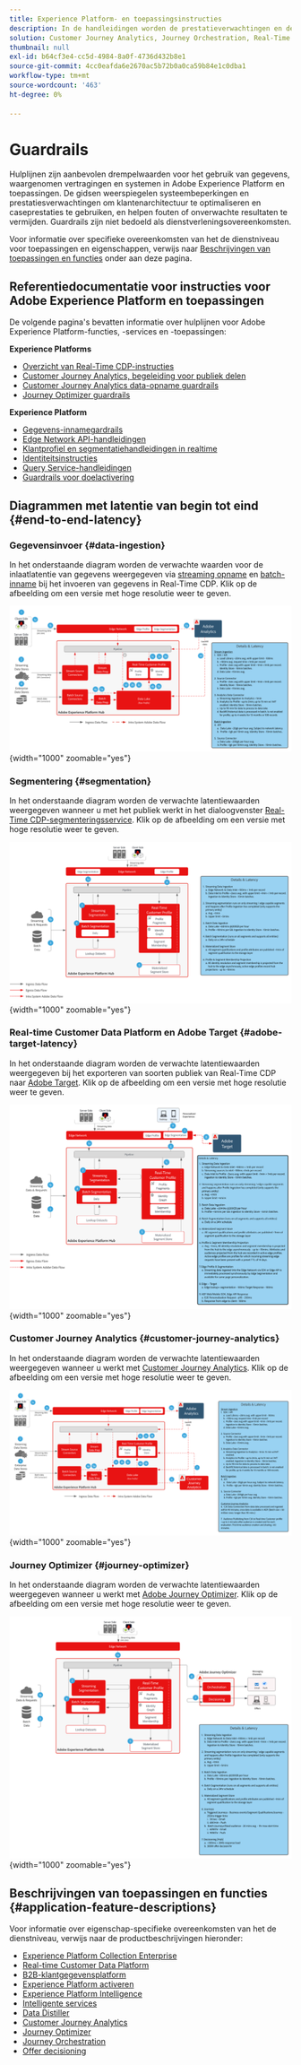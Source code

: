 ```yaml
---
title: Experience Platform- en toepassingsinstructies
description: In de handleidingen worden de prestatieverwachtingen en de gevolgen voor de componenten en services in Adobe Experience Platform en Applications gedefinieerd
solution: Customer Journey Analytics, Journey Orchestration, Real-Time Customer Data Platform
thumbnail: null
exl-id: b64cf3e4-cc5d-4984-8a0f-4736d432b8e1
source-git-commit: 4cc0eafda6e2670ac5b72b0a0ca59b84e1c0dba1
workflow-type: tm+mt
source-wordcount: '463'
ht-degree: 0%

---
```


# Guardrails

Hulplijnen zijn aanbevolen drempelwaarden voor het gebruik van gegevens, waargenomen vertragingen en systemen in Adobe Experience Platform en toepassingen. De gidsen weerspiegelen systeembeperkingen en prestatiesverwachtingen om klantenarchitectuur te optimaliseren en caseprestaties te gebruiken, en helpen fouten of onverwachte resultaten te vermijden. Guardrails zijn niet bedoeld als dienstverleningsovereenkomsten.

Voor informatie over specifieke overeenkomsten van het de dienstniveau voor toepassingen en eigenschappen, verwijs naar [Beschrijvingen van toepassingen en functies](#application-feature-descriptions) onder aan deze pagina.


## Referentiedocumentatie voor instructies voor Adobe Experience Platform en toepassingen

De volgende pagina&#39;s bevatten informatie over hulplijnen voor Adobe Experience Platform-functies, -services en -toepassingen:

**Experience Platforms**

* [Overzicht van Real-Time CDP-instructies](https://experienceleague.adobe.com/docs/experience-platform/rtcdp/guardrails/overview.html)
* [Customer Journey Analytics, begeleiding voor publiek delen](https://experienceleague.adobe.com/docs/analytics-platform/using/cja-components/audiences/publish.html#latency)
* [Customer Journey Analytics data-opname guardrails](https://experienceleague.adobe.com/docs/experience-platform/sources/connectors/adobe-applications/analytics.html#what-is-the-expected-latency-for-analytics-data-on-platform%3F)
* [Journey Optimizer guardrails](https://experienceleague.adobe.com/docs/journey-optimizer/using/get-started/guardrails.html)

**Experience Platform**

* [Gegevens-innamegardrails](https://experienceleague.adobe.com/docs/experience-platform/ingestion/guardrails.html)
* [Edge Network API-handleidingen](https://experienceleague.adobe.com/docs/experience-platform/edge-network-server-api/guardrails.html)
* [Klantprofiel en segmentatiehandleidingen in realtime](https://experienceleague.adobe.com/docs/experience-platform/profile/guardrails.html)
* [Identiteitsinstructies](https://experienceleague.adobe.com/docs/experience-platform/identity/guardrails.html?lang=en)
* [Query Service-handleidingen](https://experienceleague.adobe.com/docs/experience-platform/query/guardrails.html?lang=en)
* [Guardrails voor doelactivering](https://experienceleague.adobe.com/docs/experience-platform/destinations/guardrails.html)

## Diagrammen met latentie van begin tot eind {#end-to-end-latency}

### Gegevensinvoer {#data-ingestion}

In het onderstaande diagram worden de verwachte waarden voor de inlaatlatentie van gegevens weergegeven via [streaming opname](https://experienceleague.adobe.com/docs/experience-platform/ingestion/streaming/overview.html) en [batch-inname](https://experienceleague.adobe.com/docs/experience-platform/ingestion/batch/getting-started.html?lang=en) bij het invoeren van gegevens in Real-Time CDP. Klik op de afbeelding om een versie met hoge resolutie weer te geven.

![Het visuele overzicht op hoog niveau van de gegevensinvoer.](/help/blueprints/experience-platform/deployment/assets/aep_data_flow_guardrails.svg "Gegevens op hoog niveau - visueel overzicht en latentiewaarden"){width="1000" zoomable="yes"}

### Segmentering {#segmentation}

In het onderstaande diagram worden de verwachte latentiewaarden weergegeven wanneer u met het publiek werkt in het dialoogvenster [Real-Time CDP-segmenteringsservice](https://experienceleague.adobe.com/docs/experience-platform/segmentation/home.html). Klik op de afbeelding om een versie met hoge resolutie weer te geven.

![Een visueel overzicht op hoog niveau van segmentatie.](/help/blueprints/experience-platform/deployment/assets/segmentation_guardrails.svg "Zichtbare overzicht en latentiewaarden op hoog niveau segmenteren"){width="1000" zoomable="yes"}

### Real-time Customer Data Platform en Adobe Target {#adobe-target-latency}

In het onderstaande diagram worden de verwachte latentiewaarden weergegeven bij het exporteren van soorten publiek van Real-Time CDP naar [Adobe Target](https://experienceleague.adobe.com/docs/experience-platform/destinations/catalog/personalization/adobe-target-connection.html?lang=en). Klik op de afbeelding om een versie met hoge resolutie weer te geven.

![Exporteren naar Adobe Target - visueel overzicht op hoog niveau.](/help/blueprints/experience-platform/deployment/assets/RTCDP_Target_guardrails.svg "Soorten publiek exporteren naar Adobe Target, visueel overzicht op hoog niveau en latentiewaarden"){width="1000" zoomable="yes"}

### Customer Journey Analytics {#customer-journey-analytics}

In het onderstaande diagram worden de verwachte latentiewaarden weergegeven wanneer u werkt met [Customer Journey Analytics](https://experienceleague.adobe.com/docs/analytics-platform/using/cja-overview/cja-overview.html?lang=en). Klik op de afbeelding om een versie met hoge resolutie weer te geven.

![Werken met Customer Journey Analytics op hoog niveau, visueel overzicht.](/help/blueprints/experience-platform/deployment/assets/CJA_guardrails.svg "Werken met visuele overzichtswaarden en latentiewaarden op hoog niveau voor Customers Journey Analytics"){width="1000" zoomable="yes"}

### Journey Optimizer {#journey-optimizer}

In het onderstaande diagram worden de verwachte latentiewaarden weergegeven wanneer u werkt met [Adobe Journey Optimizer](https://experienceleague.adobe.com/docs/journey-optimizer/using/get-started/get-started.html?lang=en). Klik op de afbeelding om een versie met hoge resolutie weer te geven.

![Werken met Adobe Journey Optimizer-visueel overzicht op hoog niveau.](/help/blueprints/experience-platform/deployment/assets/AJO_guardrails.svg "Werken met Adobe Journey Optimizer-waarden voor visueel overzicht en wachttijd op hoog niveau"){width="1000" zoomable="yes"}

## Beschrijvingen van toepassingen en functies {#application-feature-descriptions}

Voor informatie over eigenschap-specifieke overeenkomsten van het de dienstniveau, verwijs naar de productbeschrijvingen hieronder:

* [Experience Platform Collection Enterprise](https://helpx.adobe.com/legal/product-descriptions/adobe-experience-platform-collection-enterprise.html)
* [Real-time Customer Data Platform](https://helpx.adobe.com/legal/product-descriptions/real-time-customer-data-platform.html)
* [B2B-klantgegevensplatform](https://helpx.adobe.com/legal/product-descriptions/adobe-experience-platform-b2b.html)
* [Experience Platform activeren](https://helpx.adobe.com/legal/product-descriptions/adobe-experience-platform0.html)
* [Experience Platform Intelligence](https://helpx.adobe.com/legal/product-descriptions/adobe-experience-platform-intelligence---product-description.html)
* [Intelligente services](https://helpx.adobe.com/legal/product-descriptions/intelligent-services.html)
* [Data Distiller](https://helpx.adobe.com/legal/product-descriptions/data-distiller.html)
* [Customer Journey Analytics](https://helpx.adobe.com/legal/product-descriptions/customer-journey-analytics.html)
* [Journey Optimizer](https://helpx.adobe.com/legal/product-descriptions/adobe-journey-optimizer.html)
* [Journey Orchestration](https://helpx.adobe.com/legal/product-descriptions/journey-orchestration.html)
* [Offer decisioning](https://helpx.adobe.com/legal/product-descriptions/offer-decisioning-app-service.html)
